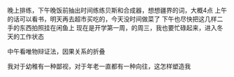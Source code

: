 晚上排练，下午晚饭前抽出时间练练贝斯和合成器，想想疆界的词，大概4点
上午的话可以看书，明天再去超市买吃的，今天没时间做菜了
下午也尽快把这几样二手的东西拍照挂在闲鱼上
现在是开学第一周，的周三，我也要忙碌起来，进入冬天的工作状态

中午看唯物辩证法，因果关系的折叠

我对于幼稚有一种鄙视，对于年老一直都有一种向往，这怎样塑造我